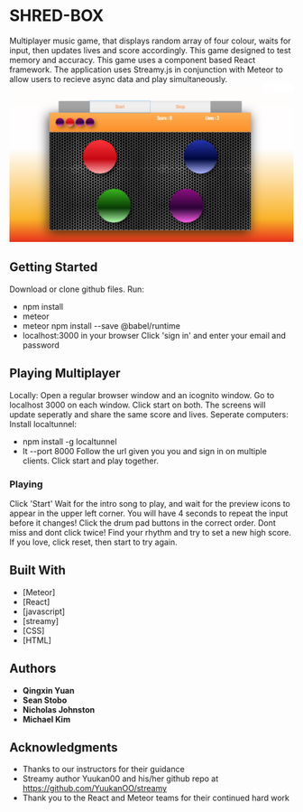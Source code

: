 # SHRED-BOX

Multiplayer music game, that displays random array of four colour, waits for input, then updates lives and score accordingly. This game designed to test memory and accuracy. 
This game uses a component based React framework. The application uses Streamy.js in conjunction with Meteor to allow users to recieve async data and play simultaneously.
![Alt text](/public/Screenshot.png "Preview Picture")

## Getting Started

Download or clone github files.
Run:
* npm install 
* meteor
* meteor npm install --save @babel/runtime
* localhost:3000 in your browser
Click 'sign in' and enter your email and password

## Playing Multiplayer

Locally: Open a regular browser window and an icognito window. Go to localhost 3000 on each window. Click start on both. The screens will update seperatly and share the same score and lives.
Seperate computers: 
Install localtunnel:
* npm install -g localtunnel
* lt --port 8000
Follow the url given you you and sign in on multiple clients.
Click start and play together.

### Playing

Click 'Start'
Wait for the intro song to play, and wait for the preview icons to appear in the upper left corner. You will have 4 seconds to repeat the input before it changes! Click the drum pad buttons in the correct order. Dont miss and dont click twice! Find your rhythm and try to set a new high score.
If you love, click reset, then start to try again.

## Built With

* [Meteor]
* [React]
* [javascript]
* [streamy]
* [CSS]
* [HTML]

## Authors

* **Qingxin Yuan**
* **Sean Stobo**
* **Nicholas Johnston**
* **Michael Kim**

## Acknowledgments

* Thanks to our instructors for their guidance
* Streamy author Yuukan00 and his/her github repo at https://github.com/YuukanOO/streamy
* Thank you to the React and Meteor teams for their continued hard work